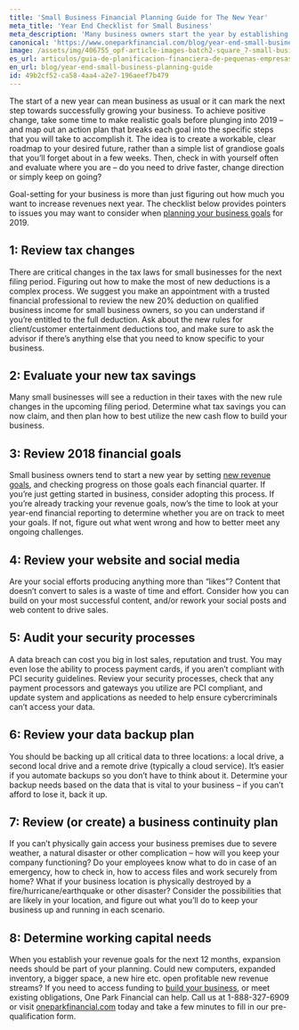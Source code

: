 ```yaml
---
title: 'Small Business Financial Planning Guide for The New Year'
meta_title: 'Year End Checklist for Small Business'
meta_description: 'Many business owners start the year by establishing goals in the last couple months of the previous year. Our guide will help you plan it all out setting you up for success.'
canonical: 'https://www.oneparkfinancial.com/blog/year-end-small-business-planning-guide'
image: /assets/img/406755_opf-article-images-batch2-square_7-small-business-financial-planning-guide-for-the-new-year.png
es_url: articulos/guia-de-planificacion-financiera-de-pequenas-empresas-para-el-ano-nuevo
en_url: blog/year-end-small-business-planning-guide
id: 49b2cf52-ca58-4aa4-a2e7-196aeef7b479
---
```

The start of a new year can mean business as usual or it can mark the next step towards successfully growing your business. To achieve positive change, take some time to make realistic goals before plunging into 2019 – and map out an action plan that breaks each goal into the specific steps that you will take to accomplish it. The idea is to create a workable, clear roadmap to your desired future, rather than a simple list of grandiose goals that you’ll forget about in a few weeks. Then, check in with yourself often and evaluate where you are – do you need to drive faster, change direction or simply keep on going?

Goal-setting for your business is more than just figuring out how much you want to increase revenues next year. The checklist below provides pointers to issues you may want to consider when [planning your business goals](https://www.oneparkfinancial.com/blog/prep-business-success-2017) for 2019. 

## **1: Review tax changes**  

There are critical changes in the tax laws for small businesses for the next filing period. Figuring out how to make the most of new deductions is a complex process. We suggest you make an appointment with a trusted financial professional to review the new 20% deduction on qualified business income for small business owners, so you can understand if you’re entitled to the full deduction. Ask about the new rules for client/customer entertainment deductions too, and make sure to ask the advisor if there’s anything else that you need to know specific to your business. 

## **2: Evaluate your new tax savings** 

Many small businesses will see a reduction in their taxes with the new rule changes in the upcoming filing period. Determine what tax savings you can now claim, and then plan how to best utilize the new cash flow to build your business. 

## **3: Review 2018 financial goals** 

Small business owners tend to start a new year by setting [new revenue goals](https://www.oneparkfinancial.com/pre-qualification), and checking progress on those goals each financial quarter. If you’re just getting started in business, consider adopting this process. If you’re already tracking your revenue goals, now’s the time to look at your year-end financial reporting to determine whether you are on track to meet your goals. If not, figure out what went wrong and how to better meet any ongoing challenges. 

## **4: Review your website and social media** 

Are your social efforts producing anything more than “likes”? Content that doesn’t convert to sales is a waste of time and effort. Consider how you can build on your most successful content, and/or rework your social posts and web content to drive sales. 

## **5: Audit your security processes** 

A data breach can cost you big in lost sales, reputation and trust. You may even lose the ability to process payment cards, if you aren’t compliant with PCI security guidelines. Review your security processes, check that any payment processors and gateways you utilize are PCI compliant, and update system and applications as needed to help ensure cybercriminals can’t access your data. 

## **6: Review your data backup plan** 

You should be backing up all critical data to three locations: a local drive, a second local drive and a remote drive (typically a cloud service). It’s easier if you automate backups so you don’t have to think about it. Determine your backup needs based on the data that is vital to your business – if you can’t afford to lose it, back it up. 

## **7: Review (or create) a business continuity plan** 

If you can’t physically gain access your business premises due to severe weather, a natural disaster or other complication – how will you keep your company functioning? Do your employees know what to do in case of an emergency, how to check in, how to access files and work securely from home? What if your business location is physically destroyed by a fire/hurricane/earthquake or other disaster? Consider the possibilities that are likely in your location, and figure out what you’ll do to keep your business up and running in each scenario.

## **8: Determine working capital needs** 

When you establish your revenue goals for the next 12 months, expansion needs should be part of your planning. Could new computers, expanded inventory, a bigger space, a new hire etc. open profitable new revenue streams? If you need to access funding to [build your business](https://www.oneparkfinancial.com/faq), or meet existing obligations, One Park Financial can help. Call us at 1-888-327-6909 or visit [oneparkfinancial.com](https://www.oneparkfinancial.com/) today and take a few minutes to fill in our pre-qualification form.